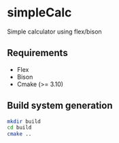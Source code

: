 # simpleCalc

Simple calculator using flex/bison

## Requirements

- Flex
- Bison
- Cmake (>= 3.10)

## Build system generation

```bash
mkdir build
cd build
cmake ..
```
